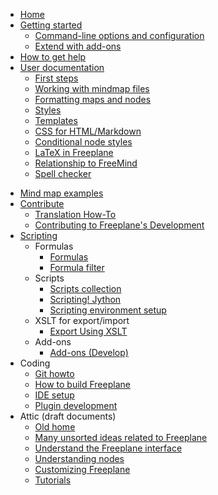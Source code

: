 * [Home](/)
* [Getting started](getting-started.md)
  * [Command-line options and configuration](Command-line_options_and_configuration.md)
  * [Extend with add-ons](Add-ons_(install).md)
* [How to get help](how-to-get-help.md)
* [User documentation](user-documentation.md)
  * [First steps](first-steps.md)
  * [Working with mindmap files](working-w-mindmap-files.md)
  * [Formatting maps and nodes](formatting-maps-and-nodes.md)
  * [Styles](styles.md)
  * [Templates](templates.md)
  * [CSS for HTML/Markdown](css-for-html-or-markdown.md)
  * [Conditional node styles](Conditional_node_styles.md)
  * [LaTeX in Freeplane](LaTeX_in_Freeplane.md)
  * [Relationship to FreeMind](Relationship_to_FreeMind.md)
  * [Spell checker](Spell_checker.md)
<!--  * References to other known documentation/tutorial sites -->
* [Mind map examples](https://github.com/freeplane/freeplane/discussions/categories/shared-mind-maps)
* [Contribute](contribute.md)
  * [Translation How-To](Translation_How-To.md)
  * [Contributing to Freeplane's Development](Contributing_to_Freeplane's_Development.md)
* [Scripting](Scripting.md)
  * Formulas
    * [Formulas](Formulas.md)
    * [Formula filter](Scripting!_Script_filter.md)
  * Scripts
    * [Scripts collection](Scripts_collection.md)
    * [Scripting! Jython](Scripting!_Jython.md)
    * [Scripting environment setup](Scripting_environment_setup.md)
  * XSLT for export/import
    * [Export Using XSLT](Export_Using_XSLT.md)
  * Add-ons
    * [Add-ons (Develop)](Add-ons_(Develop).md)
* Coding
  * [Git howto](Git_howto.md)
  * [How to build Freeplane](How_to_build_Freeplane.md)
  * [IDE setup](IDE_setup.md)
  * [Plugin development](Plugin_development.md)
* Attic (draft documents) <!-- as a separate docsify? -->
  * [Old home](old-Home.md)
  * [Many unsorted ideas related to Freeplane](many-unsorted-ideas-related-to-freeplane.md)
  * [Understand the Freeplane interface](understanding-interface.md)
  * [Understanding nodes](understanding-nodes.md)
  * [Customizing Freeplane](customizing-freeplane.md)
  * [Tutorials](/tutorials/index.md)
